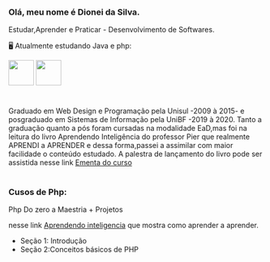 ### Olá, meu nome é Dionei da Silva.
  Estudar,Aprender e Praticar - Desenvolvimento de Softwares.
 
  🖥️ Atualmente estudando Java e php:


 <img width='50' heigth='50' src="https://cdn.jsdelivr.net/gh/devicons/devicon/icons/java/java-original.svg" />   <img width='50' heigth='50' src="https://cdn.jsdelivr.net/gh/devicons/devicon/icons/php/php-original.svg" /> <link rel="stylesheet" href="https://cdn.jsdelivr.net/gh/devicons/devicon@v2.15.1/devicon.min.css">
 # 

Graduado em Web Design e Programação pela Unisul -2009 à 2015- e posgraduado em Sistemas de Informação pela UniBF -2019 à 2020.
 Tanto a graduação quanto a pós foram cursadas na modalidade EaD,mas foi na leitura do livro Aprendendo Inteligência do professor Pier que realmente APRENDI a APRENDER e dessa forma,passei a assimilar com maior facilidade o conteúdo estudado.
A palestra de lançamento do livro pode ser assistida nesse link [Ementa do curso](https://www.youtube.com/watch?v=RlSCoYwnxr4)

#

### Cusos de Php:

 Php Do zero a Maestria + Projetos

 nesse link [Aprendendo inteligencia](https://www.youtube.com/watch?v=RlSCoYwnxr4) que mostra como aprender a aprender.
* Seção 1: Introdução
* Seção 2:Conceitos básicos de PHP



 

            
          
           
          
          
          

